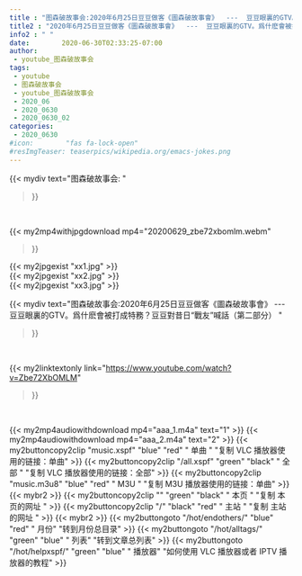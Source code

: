 ```yaml
---
title : "图森破故事会:2020年6月25日豆豆做客《圖森破故事會》  ---  豆豆眼裏的GTV。爲什麽會被打成特務？豆豆對昔日“戰友”喊話（第二部分） "
title2 : "2020年6月25日豆豆做客《圖森破故事會》  ---  豆豆眼裏的GTV。爲什麽會被打成特務？豆豆對昔日“戰友”喊話（第二部分） "
info2 : " "
date:        2020-06-30T02:33:25-07:00
author:
 - youtube_图森破故事会
tags:
 - youtube
 - 图森破故事会
 - youtube_图森破故事会
 - 2020_06
 - 2020_0630
 - 2020_0630_02
categories:
 - 2020_0630
#icon:        "fas fa-lock-open"
#resImgTeaser: teaserpics/wikipedia.org/emacs-jokes.png
---
```


{{< mydiv text="图森破故事会: "
>}}
<br>


{{< my2mp4withjpgdownload mp4="20200629_zbe72xbomlm.webm"
>}}

{{< my2jpgexist "xx1.jpg" >}}<br>
{{< my2jpgexist "xx2.jpg" >}}<br>
{{< my2jpgexist "xx3.jpg" >}}<br>



{{< mydiv text="图森破故事会:2020年6月25日豆豆做客《圖森破故事會》  ---  豆豆眼裏的GTV。爲什麽會被打成特務？豆豆對昔日“戰友”喊話（第二部分） "
>}}
<br>

{{< my2linktextonly link="https://www.youtube.com/watch?v=Zbe72XbOMLM"
>}}


<br>

{{< my2mp4audiowithdownload mp4="aaa_1.m4a"    text="1" >}}
{{< my2mp4audiowithdownload mp4="aaa_2.m4a"    text="2" >}}
{{< my2buttoncopy2clip "music.xspf"        "blue"   "red"    " 单曲 "  "复制 VLC 播放器使用的链接：单曲" >}} {{< my2buttoncopy2clip "/all.xspf"         "green"  "black"  " 全部 "  "复制 VLC 播放器使用的链接：全部" >}} {{< my2buttoncopy2clip "music.m3u8"        "blue"   "red"    " M3U  "    "复制 M3U 播放器使用的链接：单曲" >}} {{< mybr2 >}} {{< my2buttoncopy2clip ""                  "green"  "black"  " 本页 "    "复制 本页的网址 " >}} {{< my2buttoncopy2clip "/"                 "black"  "red"    " 主站 "    "复制 主站的网址 " >}} {{< mybr2 >}} {{< my2buttongoto      "/hot/endothers/"   "blue"   "red"    " 月份"   "转到月份总目录" >}} {{< my2buttongoto      "/hot/alltags/"     "green"  "blue"   " 列表"   "转到文章总列表" >}} {{< my2buttongoto      "/hot/helpxspf/"    "green"  "blue"   " 播放器" "如何使用 VLC 播放器或者 IPTV 播放器的教程" >}} 
